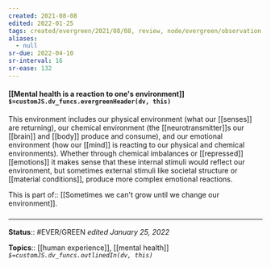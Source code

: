 ```yaml
---
created: 2021-08-08
edited: 2022-01-25
tags: created/evergreen/2021/08/08, review, node/evergreen/observation
aliases:
  - null
sr-due: 2022-04-10
sr-interval: 16
sr-ease: 132
---
```


#### [[Mental health is a reaction to one's environment]] `$=customJS.dv_funcs.evergreenHeader(dv, this)`

This environment includes our physical environment (what our [[senses]] are returning),
our chemical environment (the [[neurotransmitter]]s our [[brain]] and [[body]] produce and consume),
and our emotional environment (how our [[mind]] is reacting to our physical and chemical environments).
Whether through chemical imbalances 
or [[repressed]] [[emotions]] 
it makes sense that these internal stimuli 
would reflect our environment,
but sometimes external stimuli like societal structure 
or [[material conditions]],
produce more complex emotional reactions.

This is 
part of:: [[Sometimes we can't grow until we change our environment]].

### <hr class="footnote"/>

**Status**:: #EVER/GREEN 
*edited January 25, 2022*

**Topics**:: [[human experience]], [[mental health]]
*`$=customJS.dv_funcs.outlinedIn(dv, this)`*
